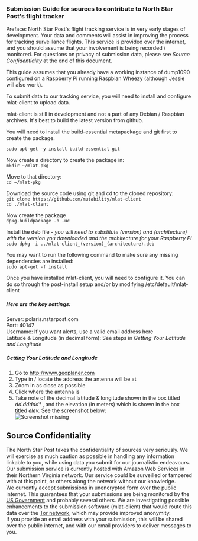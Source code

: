 ### Submission Guide for sources to contribute to North Star Post's flight tracker

Preface: North Star Post's flight tracking service is in very early stages of development. Your data and comments will assist in improving the process for tracking surveillance flights. This service is provided over the internet, and you should assume that your involvement is being recorded / monitored. For questions on privacy of submission data, please see _Source Confidentiality_ at the end of this document.

This guide assumes that you already have a working instance of dump1090 configured on a Raspberry Pi running Raspbian Wheezy (although Jessie will also work).

To submit data to our tracking service, you will need to install and configure mlat-client to upload data.

mlat-client is still in development and not a part of any Debian / Raspbian archives. It's best to build the latest version from github.

You will need to install the build-essential metapackage and git first to create the package.

`sudo apt-get -y install build-essential git`

Now create a directory to create the package in:  
`mkdir ~/mlat-pkg`

Move to that directory:  
`cd ~/mlat-pkg`

Download the source code using git and cd to the cloned repository:  
`git clone https://github.com/mutability/mlat-client`  
`cd ./mlat-client`

Now create the package  
`dpkg-buildpackage -b -uc`

Install the deb file - *you will need to substitute (version) and (architecture) with the version you downloaded and the architecture for your Raspberry Pi*  
`sudo dpkg -i ../mlat-client_(version)_(architecture).deb`

You may want to run the following command to make sure any missing dependencies are installed:  
`sudo apt-get -f install`

Once you have installed mlat-client, you will need to configure it. You can do so through the post-install setup and/or by modifying /etc/default/mlat-client


##### Here are the key settings:  
Server: polaris.nstarpost.com  
Port: 40147  
Username: If you want alerts, use a valid email address here  
Latitude & Longitude (in decimal form): See steps in *Getting Your Latitude and Longitude*

##### Getting Your Latitude and Longitude
1. Go to http://www.geoplaner.com
2. Type in / locate the address the antenna will be at  
3. Zoom in as close as possible  
4. Click where the antenna is
5. Take note of the decimal latitude & longitude shown in the box titled *dd.ddddd°* , and the elevation (in meters) which is shown in the box titled *elev.* See the screenshot below:  
![Screenshot missing](https://github.com/nstarpost/polaris-user-guide/Lat-Long-Guide.png "Screenshot of geoplaner.com")


## Source Confidentiality  
The North Star Post takes the confidentiality of sources very seriously. We will exercise as much caution as possible in handling any information linkable to you, while using data you submit for our journalistic endeavours.  
Our submission service is currently hosted with Amazon Web Services in their Northern Virginia network. Our service could be surveilled or tampered with at this point, or others along the network without our knowledge.  
We currently accept submissions in unencrypted form over the public internet. This guarantees that your submissions are being monitored by the [US Government](https://en.wikipedia.org/wiki/Upstream_collection) and probably several others. We are investigating possible enhancements to the submission software (mlat-client) that would route this data over the [Tor network](https://www.torproject.org), which may provide improved anonymity.  
If you provide an email address with your submission, this will be shared over the public internet, and with our email providers to deliver messages to you.
